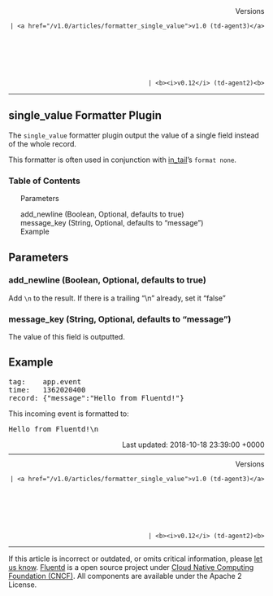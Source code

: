 <article>
<div style="text-align:right">
<div style="text-align:right">
Versions 
  
    
    | <a href="/v1.0/articles/formatter_single_value">v1.0 (td-agent3)</a>
    
  

  

  
    
    | <b><i>v0.12</i> (td-agent2)<b>
</b></b>
</div>
</div>
<hr size="1" style="margin-top: 10px; margin-bottom: 10px; color: rgba(0, 0, 0, .15);"/>
<hgroup>
<h1>single_value Formatter Plugin</h1>
</hgroup>
<p>The <code>single_value</code> formatter plugin output the value of a single field instead of the whole record.</p>
<p>This formatter is often used in conjunction with <a href="in_tail">in_tail</a>’s <code>format none</code>.</p>
<a name="parameters"></a>
<section id="table-of-contents"><h3>Table of Contents</h3>
<ul id="toc">
<li class="toc-item"><a href="#parameters">Parameters</a></li>
<ul class="sub-toc">
<li class="sub-toc-item"><a href="#add_newline-(boolean,-optional,-defaults-to-true)">add_newline (Boolean, Optional, defaults to true)</a></li>
<li class="sub-toc-item"><a href="#message_key-(string,-optional,-defaults-to-%E2%80%9Cmessage%E2%80%9D)">message_key (String, Optional, defaults to “message”)</a></li>
</ul>
<li class="toc-item"><a href="#example">Example</a></li>
</ul>
</section>
<h2>Parameters</h2>
<a name="add_newline-(boolean,-optional,-defaults-to-true)"></a><h3>add_newline (Boolean, Optional, defaults to true)</h3>
<p>Add <code>\n</code> to the result. If there is a trailing “\n” already, set it “false”</p>
<a name="message_key-(string,-optional,-defaults-to-%E2%80%9Cmessage%E2%80%9D)"></a><h3>message_key (String, Optional, defaults to “message”)</h3>
<p>The value of this field is outputted.</p>
<a name="example"></a><h2>Example</h2>
<pre class="CodeRay">tag:    app.event
time:   1362020400
record: {"message":"Hello from Fluentd!"}
</pre>
<p>This incoming event is formatted to:</p>
<pre class="CodeRay">Hello from Fluentd!\n
</pre>
<div style="text-align:right">
  Last updated: 2018-10-18 23:39:00 +0000
  </div>
<hr size="1" style="margin-top: 10px; margin-bottom: 10px; color: rgba(0, 0, 0, .15);"/>
<div style="text-align:right">
Versions 
  
    
    | <a href="/v1.0/articles/formatter_single_value">v1.0 (td-agent3)</a>
    
  

  

  
    
    | <b><i>v0.12</i> (td-agent2)<b>
</b></b>
</div>
<hr size="1" style="margin-top: 10px; margin-bottom: 10px; color: rgba(0, 0, 0, .15);"/>
<p>
    If this article is incorrect or outdated, or omits critical information, please <a href="https://github.com/fluent/fluentd-docs/issues?state=open">let us know</a>. <a href="http://www.fluentd.org/">Fluentd</a> is a  open source project under <a href="https://cncf.io/">Cloud Native Computing Foundation (CNCF)</a>. All components are available under the Apache 2 License.
  </p>
</article>